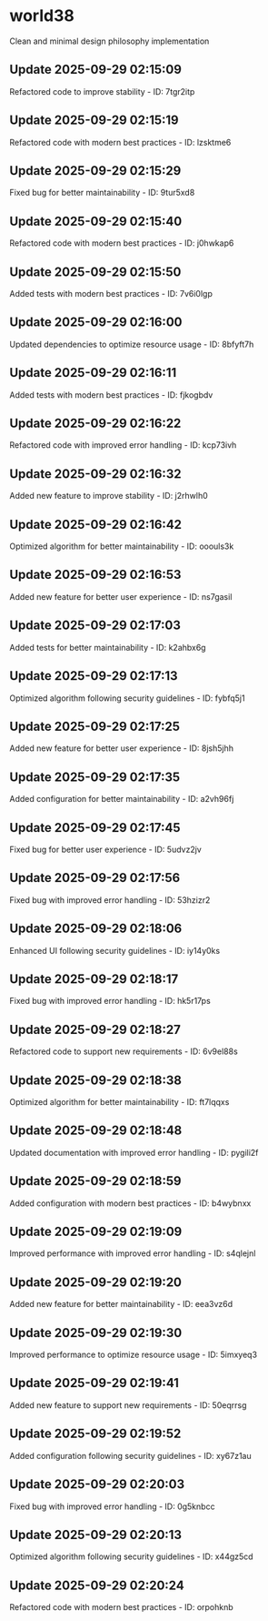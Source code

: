 # world38
Clean and minimal design philosophy implementation

## Update 2025-09-29 02:15:09
Refactored code to improve stability - ID: 7tgr2itp


## Update 2025-09-29 02:15:19
Refactored code with modern best practices - ID: lzsktme6


## Update 2025-09-29 02:15:29
Fixed bug for better maintainability - ID: 9tur5xd8


## Update 2025-09-29 02:15:40
Refactored code with modern best practices - ID: j0hwkap6


## Update 2025-09-29 02:15:50
Added tests with modern best practices - ID: 7v6i0lgp


## Update 2025-09-29 02:16:00
Updated dependencies to optimize resource usage - ID: 8bfyft7h


## Update 2025-09-29 02:16:11
Added tests with modern best practices - ID: fjkogbdv


## Update 2025-09-29 02:16:22
Refactored code with improved error handling - ID: kcp73ivh


## Update 2025-09-29 02:16:32
Added new feature to improve stability - ID: j2rhwlh0


## Update 2025-09-29 02:16:42
Optimized algorithm for better maintainability - ID: ooouls3k


## Update 2025-09-29 02:16:53
Added new feature for better user experience - ID: ns7gasil


## Update 2025-09-29 02:17:03
Added tests for better maintainability - ID: k2ahbx6g


## Update 2025-09-29 02:17:13
Optimized algorithm following security guidelines - ID: fybfq5j1


## Update 2025-09-29 02:17:25
Added new feature for better user experience - ID: 8jsh5jhh


## Update 2025-09-29 02:17:35
Added configuration for better maintainability - ID: a2vh96fj


## Update 2025-09-29 02:17:45
Fixed bug for better user experience - ID: 5udvz2jv


## Update 2025-09-29 02:17:56
Fixed bug with improved error handling - ID: 53hzizr2


## Update 2025-09-29 02:18:06
Enhanced UI following security guidelines - ID: iy14y0ks


## Update 2025-09-29 02:18:17
Fixed bug with improved error handling - ID: hk5r17ps


## Update 2025-09-29 02:18:27
Refactored code to support new requirements - ID: 6v9el88s


## Update 2025-09-29 02:18:38
Optimized algorithm for better maintainability - ID: ft7lqqxs


## Update 2025-09-29 02:18:48
Updated documentation with improved error handling - ID: pygili2f


## Update 2025-09-29 02:18:59
Added configuration with modern best practices - ID: b4wybnxx


## Update 2025-09-29 02:19:09
Improved performance with improved error handling - ID: s4qlejnl


## Update 2025-09-29 02:19:20
Added new feature for better maintainability - ID: eea3vz6d


## Update 2025-09-29 02:19:30
Improved performance to optimize resource usage - ID: 5imxyeq3


## Update 2025-09-29 02:19:41
Added new feature to support new requirements - ID: 50eqrrsg


## Update 2025-09-29 02:19:52
Added configuration following security guidelines - ID: xy67z1au


## Update 2025-09-29 02:20:03
Fixed bug with improved error handling - ID: 0g5knbcc


## Update 2025-09-29 02:20:13
Optimized algorithm following security guidelines - ID: x44gz5cd


## Update 2025-09-29 02:20:24
Refactored code with modern best practices - ID: orpohknb

